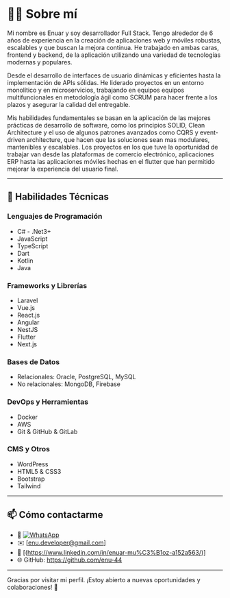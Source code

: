 # 👨‍💻 Sobre mí

Mi nombre es Enuar y soy desarrollador Full Stack. Tengo alrededor de 6 años de experiencia en la creación de aplicaciones web y móviles robustas, escalables y que buscan la mejora continua. He trabajado en ambas caras, frontend y backend, de la aplicación utilizando una variedad de tecnologías modernas y populares.

Desde el desarrollo de interfaces de usuario dinámicas y eficientes hasta la implementación de APIs sólidas. He liderado proyectos en un entorno monolítico y en microservicios, trabajando en equipos equipos multifuncionales en metodología ágil como SCRUM para hacer frente a los plazos y asegurar la calidad del entregable. 

Mis habilidades fundamentales se basan en la aplicación de las mejores prácticas de desarrollo de software, como los principios SOLID, Clean Architecture y el uso de algunos patrones avanzados como CQRS y event-driven architecture, que hacen que las soluciones sean mas modulares, mantenibles y escalables. Los proyectos en los que tuve la oportunidad de trabajar van desde las plataformas de comercio electrónico, aplicaciones ERP hasta las aplicaciones móviles hechas en el flutter que han permitido mejorar la experiencia del usuario final. 

---

## 🧠 Habilidades Técnicas

### Lenguajes de Programación
- C# - .Net3+
- JavaScript
- TypeScript
- Dart
- Kotlin
- Java

### Frameworks y Librerías
- Laravel
- Vue.js
- React.js
- Angular
- NestJS
- Flutter
- Next.js

### Bases de Datos
- Relacionales: Oracle, PostgreSQL, MySQL
- No relacionales: MongoDB, Firebase

### DevOps y Herramientas
- Docker
- AWS
- Git & GitHub & GitLab

### CMS y Otros
- WordPress
- HTML5 & CSS3
- Bootstrap
- Tailwind
---

## 📫 Cómo contactarme

- 📱 [![WhatsApp](https://img.shields.io/badge/WhatsApp-25D366?style=flat&logo=whatsapp&logoColor=white)](https://wa.me/573118932491)
- ✉️ [enu.developer@gmail.com]
- 💼 [[(https://www.linkedin.com/in/enuar-mu%C3%B1oz-a152a563/)]](https://www.linkedin.com/in/enuar-mu%C3%B1oz-a152a563/)
- 🌐 GitHub: https://github.com/enu-44

---

Gracias por visitar mi perfil. ¡Estoy abierto a nuevas oportunidades y colaboraciones! 🚀
